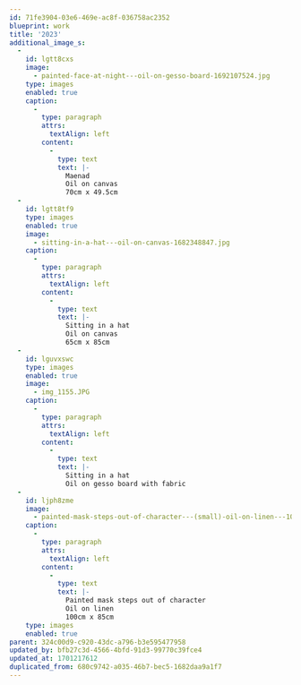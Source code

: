 ```yaml
---
id: 71fe3904-03e6-469e-ac8f-036758ac2352
blueprint: work
title: '2023'
additional_image_s:
  -
    id: lgtt8cxs
    image:
      - painted-face-at-night---oil-on-gesso-board-1692107524.jpg
    type: images
    enabled: true
    caption:
      -
        type: paragraph
        attrs:
          textAlign: left
        content:
          -
            type: text
            text: |-
              Maenad
              Oil on canvas
              70cm x 49.5cm
  -
    id: lgtt8tf9
    type: images
    enabled: true
    image:
      - sitting-in-a-hat---oil-on-canvas-1682348847.jpg
    caption:
      -
        type: paragraph
        attrs:
          textAlign: left
        content:
          -
            type: text
            text: |-
              Sitting in a hat
              Oil on canvas
              65cm x 85cm
  -
    id: lguvxswc
    type: images
    enabled: true
    image:
      - img_1155.JPG
    caption:
      -
        type: paragraph
        attrs:
          textAlign: left
        content:
          -
            type: text
            text: |-
              Sitting in a hat
              Oil on gesso board with fabric
  -
    id: ljph8zme
    image:
      - painted-mask-steps-out-of-character---(small)-oil-on-linen---100cm-x-85cm.jpg
    caption:
      -
        type: paragraph
        attrs:
          textAlign: left
        content:
          -
            type: text
            text: |-
              Painted mask steps out of character
              Oil on linen
              100cm x 85cm
    type: images
    enabled: true
parent: 324c00d9-c920-43dc-a796-b3e595477958
updated_by: bfb27c3d-4566-4bfd-91d3-99770c39fce4
updated_at: 1701217612
duplicated_from: 680c9742-a035-46b7-bec5-1682daa9a1f7
---
```

